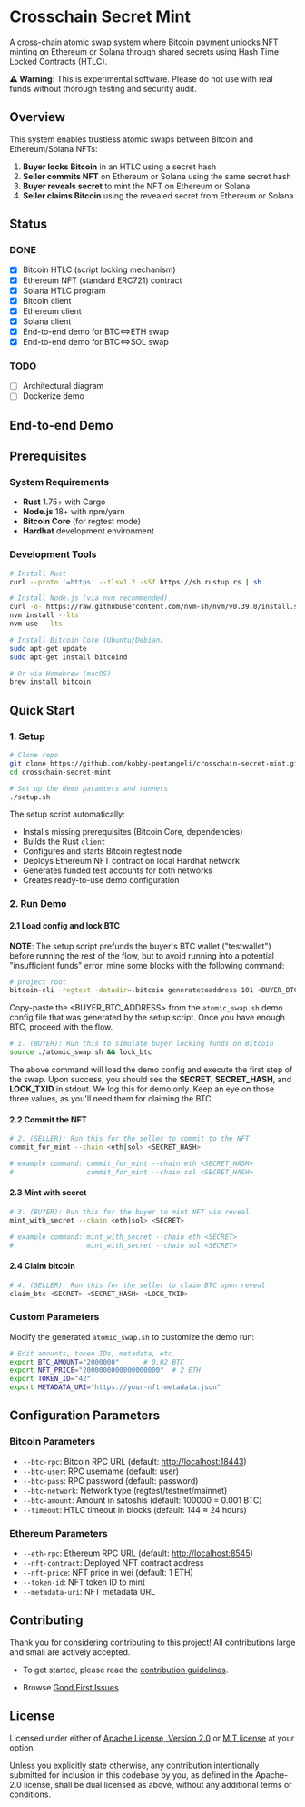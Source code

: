 # Crosschain Secret Mint

A cross-chain atomic swap system where Bitcoin payment unlocks NFT minting on Ethereum or Solana through shared secrets using Hash Time Locked Contracts (HTLC).

**⚠️ Warning:** This is experimental software. Please do not use with real funds without thorough testing and security audit.

## Overview

This system enables trustless atomic swaps between Bitcoin and Ethereum/Solana NFTs:

1. **Buyer locks Bitcoin** in an HTLC using a secret hash
2. **Seller commits NFT** on Ethereum or Solana using the same secret hash  
3. **Buyer reveals secret** to mint the NFT on Ethereum or Solana
4. **Seller claims Bitcoin** using the revealed secret from Ethereum or Solana

## Status

### DONE

- [x] Bitcoin HTLC (script locking mechanism)
- [x] Ethereum NFT (standard ERC721) contract
- [x] Solana HTLC program
- [x] Bitcoin client
- [x] Ethereum client
- [x] Solana client
- [x] End-to-end demo for BTC<=>ETH swap
- [x] End-to-end demo for BTC<=>SOL swap

### TODO

- [ ] Architectural diagram
- [ ] Dockerize demo

## End-to-end Demo

## Prerequisites

### System Requirements

- **Rust** 1.75+ with Cargo
- **Node.js** 18+ with npm/yarn
- **Bitcoin Core** (for regtest mode)
- **Hardhat** development environment

### Development Tools

```bash
# Install Rust
curl --proto '=https' --tlsv1.2 -sSf https://sh.rustup.rs | sh

# Install Node.js (via nvm recommended)
curl -o- https://raw.githubusercontent.com/nvm-sh/nvm/v0.39.0/install.sh | bash
nvm install --lts
nvm use --lts

# Install Bitcoin Core (Ubuntu/Debian)
sudo apt-get update
sudo apt-get install bitcoind

# Or via Homebrew (macOS)
brew install bitcoin
```

## Quick Start

### 1. Setup

```bash
# Clone repo
git clone https://github.com/kobby-pentangeli/crosschain-secret-mint.git
cd crosschain-secret-mint

# Set up the demo paramters and runners
./setup.sh
```

The setup script automatically:

- Installs missing prerequisites (Bitcoin Core, dependencies)
- Builds the Rust `client`
- Configures and starts Bitcoin regtest node
- Deploys Ethereum NFT contract on local Hardhat network
- Generates funded test accounts for both networks
- Creates ready-to-use demo configuration

### 2. Run Demo

#### 2.1 Load config and lock BTC

**NOTE**: The setup script prefunds the buyer's BTC wallet ("testwallet") before running the rest of the flow, but to avoid running into a potential "insufficient funds" error, mine some blocks with the following command:

```bash
# project root
bitcoin-cli -regtest -datadir=.bitcoin generatetoaddress 101 <BUYER_BTC_ADDRESS>
```

Copy-paste the <BUYER_BTC_ADDRESS> from the `atomic_swap.sh` demo config file that was generated by the setup script. Once you have enough BTC, proceed with the flow.

```bash
# 1. (BUYER): Run this to simulate buyer locking funds on Bitcoin
source ./atomic_swap.sh && lock_btc
```

The above command will load the demo config and execute the first step of the swap. Upon success, you should see the **SECRET**, **SECRET_HASH**, and **LOCK_TXID** in stdout. We log this for demo only. Keep an eye on those three values, as you'll need them for claiming the BTC.

#### 2.2 Commit the NFT

```bash
# 2. (SELLER): Run this for the seller to commit to the NFT
commit_for_mint --chain <eth|sol> <SECRET_HASH>

# example command: commit_for_mint --chain eth <SECRET_HASH>
#                  commit_for_mint --chain sol <SECRET_HASH>
```

#### 2.3 Mint with secret

```bash
# 3. (BUYER): Run this for the buyer to mint NFT via reveal.
mint_with_secret --chain <eth|sol> <SECRET>

# example command: mint_with_secret --chain eth <SECRET>
#                  mint_with_secret --chain sol <SECRET>
```

#### 2.4 Claim bitcoin

```bash
# 4. (SELLER): Run this for the seller to claim BTC upon reveal
claim_btc <SECRET> <SECRET_HASH> <LOCK_TXID>
```

### Custom Parameters

Modify the generated `atomic_swap.sh` to customize the demo run:

```bash
# Edit amounts, token IDs, metadata, etc.
export BTC_AMOUNT="2000000"      # 0.02 BTC
export NFT_PRICE="2000000000000000000"  # 2 ETH
export TOKEN_ID="42"
export METADATA_URI="https://your-nft-metadata.json"
```

## Configuration Parameters

### Bitcoin Parameters

- `--btc-rpc`: Bitcoin RPC URL (default: <http://localhost:18443>)
- `--btc-user`: RPC username (default: user)  
- `--btc-pass`: RPC password (default: password)
- `--btc-network`: Network type (regtest/testnet/mainnet)
- `--btc-amount`: Amount in satoshis (default: 100000 = 0.001 BTC)
- `--timeout`: HTLC timeout in blocks (default: 144 ≈ 24 hours)

### Ethereum Parameters

- `--eth-rpc`: Ethereum RPC URL (default: <http://localhost:8545>)
- `--nft-contract`: Deployed NFT contract address
- `--nft-price`: NFT price in wei (default: 1 ETH)
- `--token-id`: NFT token ID to mint
- `--metadata-uri`: NFT metadata URL

## Contributing

Thank you for considering contributing to this project! All contributions large and small are actively accepted.

- To get started, please read the [contribution guidelines](https://github.com/kobby-pentangeli/crosschain-secret-mint/blob/main/CONTRIBUTING.md).

- Browse [Good First Issues](https://github.com/kobby-pentangeli/crosschain-secret-mint/labels/good%20first%20issue).

## License

Licensed under either of [Apache License, Version 2.0](./LICENSE-APACHE) or [MIT license](./LICENSE-MIT) at your option.

Unless you explicitly state otherwise, any contribution intentionally submitted for inclusion in this codebase by you, as defined in the Apache-2.0 license, shall be dual licensed as above, without any additional terms or conditions.
